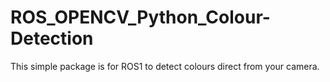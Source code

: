 # ROS_OPENCV_Python_Colour-Detection
This simple package is for ROS1 to detect colours direct from your camera.
